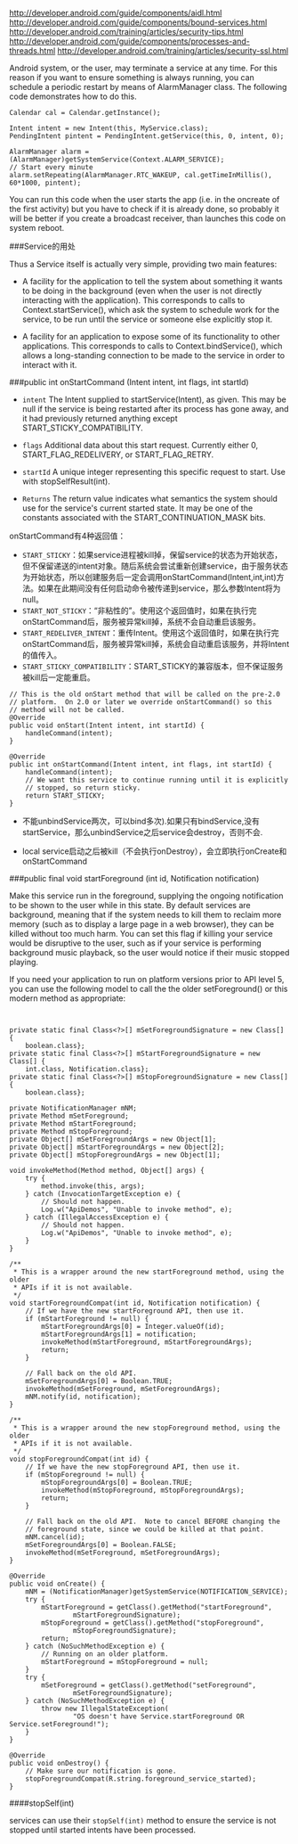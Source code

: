 http://developer.android.com/guide/components/aidl.html
http://developer.android.com/guide/components/bound-services.html
http://developer.android.com/training/articles/security-tips.html
http://developer.android.com/guide/components/processes-and-threads.html
http://developer.android.com/training/articles/security-ssl.html


Android system, or the user, may terminate a service at any time. For this reason if you want to ensure something is always running, you can schedule a periodic restart by means of AlarmManager class. The following code demonstrates how to do this.

```
Calendar cal = Calendar.getInstance();

Intent intent = new Intent(this, MyService.class);
PendingIntent pintent = PendingIntent.getService(this, 0, intent, 0);

AlarmManager alarm = (AlarmManager)getSystemService(Context.ALARM_SERVICE);
// Start every minute
alarm.setRepeating(AlarmManager.RTC_WAKEUP, cal.getTimeInMillis(), 60*1000, pintent); 
```
You can run this code when the user starts the app (i.e. in the oncreate of the first activity) but you have to check if it is already done, so probably it will be better if you create a broadcast receiver, than launches this code on system reboot.



###Service的用处

Thus a Service itself is actually very simple, providing two main features:

* A facility for the application to tell the system about something it wants to be doing in the background (even when the user is not directly interacting with the application). This corresponds to calls to Context.startService(), which ask the system to schedule work for the service, to be run until the service or someone else explicitly stop it.

* A facility for an application to expose some of its functionality to other applications. This corresponds to calls to Context.bindService(), which allows a long-standing connection to be made to the service in order to interact with it.

###public int onStartCommand (Intent intent, int flags, int startId)
* `intent`	The Intent supplied to startService(Intent), as given. This may be null if the service is being restarted after its process has gone away, and it had previously returned anything except START_STICKY_COMPATIBILITY.

* `flags`	Additional data about this start request. Currently either 0, START_FLAG_REDELIVERY, or START_FLAG_RETRY.
 
* `startId`	A unique integer representing this specific request to start. Use with stopSelfResult(int).

* `Returns`
The return value indicates what semantics the system should use for the service's current started state. It may be one of the constants associated with the START_CONTINUATION_MASK bits.


onStartCommand有4种返回值：   

*  `START_STICKY`：如果service进程被kill掉，保留service的状态为开始状态，但不保留递送的intent对象。随后系统会尝试重新创建service，由于服务状态为开始状态，所以创建服务后一定会调用onStartCommand(Intent,int,int)方法。如果在此期间没有任何启动命令被传递到service，那么参数Intent将为null。
* `START_NOT_STICKY`：“非粘性的”。使用这个返回值时，如果在执行完onStartCommand后，服务被异常kill掉，系统不会自动重启该服务。
* `START_REDELIVER_INTENT`：重传Intent。使用这个返回值时，如果在执行完onStartCommand后，服务被异常kill掉，系统会自动重启该服务，并将Intent的值传入。
* `START_STICKY_COMPATIBILITY`：START_STICKY的兼容版本，但不保证服务被kill后一定能重启。


```
// This is the old onStart method that will be called on the pre-2.0
// platform.  On 2.0 or later we override onStartCommand() so this
// method will not be called.
@Override
public void onStart(Intent intent, int startId) {
    handleCommand(intent);
}

@Override
public int onStartCommand(Intent intent, int flags, int startId) {
    handleCommand(intent);
    // We want this service to continue running until it is explicitly
    // stopped, so return sticky.
    return START_STICKY;
}
```
* 不能unbindService两次，可以bind多次).如果只有bindService,没有startService，那么unbindService之后service会destroy，否则不会.
 
* local service启动之后被kill（不会执行onDestroy），会立即执行onCreate和onStartCommand


###public final void startForeground (int id, Notification notification)

Make this service run in the foreground, supplying the ongoing notification to be shown to the user while in this state. By default services are background, meaning that if the system needs to kill them to reclaim more memory (such as to display a large page in a web browser), they can be killed without too much harm. You can set this flag if killing your service would be disruptive to the user, such as if your service is performing background music playback, so the user would notice if their music stopped playing.

If you need your application to run on platform versions prior to API level 5, you can use the following model to call the the older setForeground() or this modern method as appropriate:

```


private static final Class<?>[] mSetForegroundSignature = new Class[] {
    boolean.class};
private static final Class<?>[] mStartForegroundSignature = new Class[] {
    int.class, Notification.class};
private static final Class<?>[] mStopForegroundSignature = new Class[] {
    boolean.class};

private NotificationManager mNM;
private Method mSetForeground;
private Method mStartForeground;
private Method mStopForeground;
private Object[] mSetForegroundArgs = new Object[1];
private Object[] mStartForegroundArgs = new Object[2];
private Object[] mStopForegroundArgs = new Object[1];

void invokeMethod(Method method, Object[] args) {
    try {
        method.invoke(this, args);
    } catch (InvocationTargetException e) {
        // Should not happen.
        Log.w("ApiDemos", "Unable to invoke method", e);
    } catch (IllegalAccessException e) {
        // Should not happen.
        Log.w("ApiDemos", "Unable to invoke method", e);
    }
}

/**
 * This is a wrapper around the new startForeground method, using the older
 * APIs if it is not available.
 */
void startForegroundCompat(int id, Notification notification) {
    // If we have the new startForeground API, then use it.
    if (mStartForeground != null) {
        mStartForegroundArgs[0] = Integer.valueOf(id);
        mStartForegroundArgs[1] = notification;
        invokeMethod(mStartForeground, mStartForegroundArgs);
        return;
    }

    // Fall back on the old API.
    mSetForegroundArgs[0] = Boolean.TRUE;
    invokeMethod(mSetForeground, mSetForegroundArgs);
    mNM.notify(id, notification);
}

/**
 * This is a wrapper around the new stopForeground method, using the older
 * APIs if it is not available.
 */
void stopForegroundCompat(int id) {
    // If we have the new stopForeground API, then use it.
    if (mStopForeground != null) {
        mStopForegroundArgs[0] = Boolean.TRUE;
        invokeMethod(mStopForeground, mStopForegroundArgs);
        return;
    }

    // Fall back on the old API.  Note to cancel BEFORE changing the
    // foreground state, since we could be killed at that point.
    mNM.cancel(id);
    mSetForegroundArgs[0] = Boolean.FALSE;
    invokeMethod(mSetForeground, mSetForegroundArgs);
}

@Override
public void onCreate() {
    mNM = (NotificationManager)getSystemService(NOTIFICATION_SERVICE);
    try {
        mStartForeground = getClass().getMethod("startForeground",
                mStartForegroundSignature);
        mStopForeground = getClass().getMethod("stopForeground",
                mStopForegroundSignature);
        return;
    } catch (NoSuchMethodException e) {
        // Running on an older platform.
        mStartForeground = mStopForeground = null;
    }
    try {
        mSetForeground = getClass().getMethod("setForeground",
                mSetForegroundSignature);
    } catch (NoSuchMethodException e) {
        throw new IllegalStateException(
                "OS doesn't have Service.startForeground OR Service.setForeground!");
    }
}

@Override
public void onDestroy() {
    // Make sure our notification is gone.
    stopForegroundCompat(R.string.foreground_service_started);
}
```
####stopSelf(int)

services can use their `stopSelf(int)` method to ensure the service is not stopped until started intents have been processed.